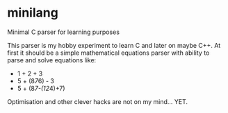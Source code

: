 minilang
========

Minimal C parser for learning purposes

This parser is my hobby experiment to learn C and later on maybe C++. At first it should be a simple mathematical equations parser with ability to parse and solve equations like:
* 1 + 2 + 3
* 5 + (8*7*6) - 3
* 5 + (8*7-(12*4)+7)

Optimisation and other clever hacks are not on my mind... YET.

